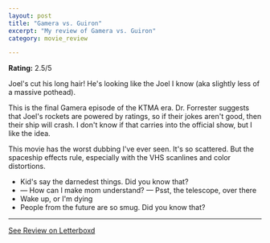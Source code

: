 ```yaml
---
layout: post
title: "Gamera vs. Guiron"
excerpt: "My review of Gamera vs. Guiron"
category: movie_review

---
```


**Rating:** 2.5/5

Joel's cut his long hair! He's looking like the Joel I know (aka slightly less of a massive pothead).

This is the final Gamera episode of the KTMA era. Dr. Forrester suggests that Joel's rockets are powered by ratings, so if their jokes aren't good, then their ship will crash. I don't know if that carries into the official show, but I like the idea.

This movie has the worst dubbing I've ever seen. It's so scattered. But the spaceship effects rule, especially with the VHS scanlines and color distortions.

* Kid's say the darnedest things. Did you know that?
* — How can I make mom understand? — Psst, the telescope, over there
* Wake up, or I'm dying
* People from the future are so smug. Did you know that?

<hr>

[See Review on Letterboxd](https://boxd.it/6QO4mr)
